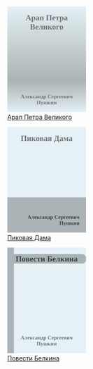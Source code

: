 ![](Арап%20Петра%20Великого.jpg)  
[Арап Петра Великого](Арап%20Петра%20Великого.md)

![](Пиковая%20Дама.jpg)  
[Пиковая Дама](Пиковая%20Дама.md)

![](Повести%20Белкина.jpg)  
[Повести Белкина](Повести%20Белкина.md)
